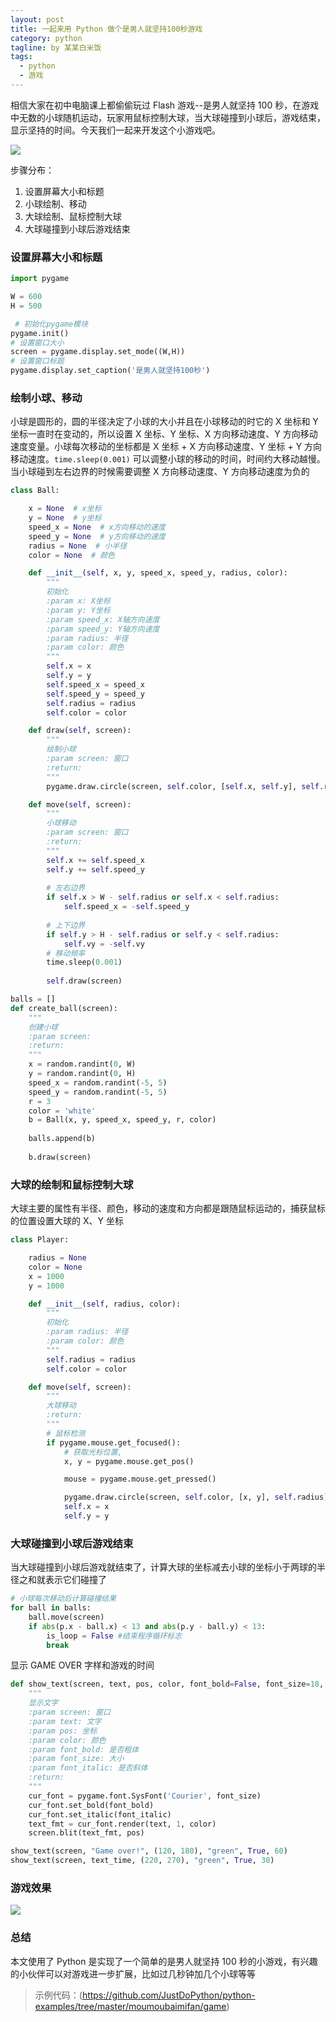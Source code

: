 ```yaml
---
layout: post
title: 一起来用 Python 做个是男人就坚持100秒游戏
category: python
tagline: by 某某白米饭
tags: 
  - python
  - 游戏
---
```


相信大家在初中电脑课上都偷偷玩过 Flash 游戏--是男人就坚持 100 秒，在游戏中无数的小球随机运动，玩家用鼠标控制大球，当大球碰撞到小球后，游戏结束，显示坚持的时间。今天我们一起来开发这个小游戏吧。
<!--more-->
![](http://www.justdopython.com/assets/images/2020/12/game100/0.png)

步骤分布：
1. 设置屏幕大小和标题
2. 小球绘制、移动
3. 大球绘制、鼠标控制大球
4. 大球碰撞到小球后游戏结束

### 设置屏幕大小和标题

```python
import pygame

W = 600
H = 500

 # 初始化pygame模块
pygame.init()
# 设置窗口大小
screen = pygame.display.set_mode((W,H))
# 设置窗口标题
pygame.display.set_caption('是男人就坚持100秒')
```

### 绘制小球、移动

小球是圆形的，圆的半径决定了小球的大小并且在小球移动的时它的  X 坐标和 Y 坐标一直时在变动的，所以设置 X 坐标、Y 坐标、X 方向移动速度、Y 方向移动速度变量。小球每次移动的坐标都是 X 坐标 + X 方向移动速度、Y 坐标 + Y 方向移动速度。`time.sleep(0.001)` 可以调整小球的移动的时间，时间约大移动越慢。当小球碰到左右边界的时候需要调整 X 方向移动速度、Y 方向移动速度为负的
 
```python
class Ball:

    x = None  # x坐标
    y = None  # y坐标
    speed_x = None  # x方向移动的速度
    speed_y = None  # y方向移动的速度
    radius = None  # 小半径
    color = None  # 颜色

    def __init__(self, x, y, speed_x, speed_y, radius, color):
        """
        初始化
        :param x: X坐标
        :param y: Y坐标
        :param speed_x: X轴方向速度
        :param speed_y: Y轴方向速度
        :param radius: 半径
        :param color: 颜色
        """
        self.x = x
        self.y = y
        self.speed_x = speed_x
        self.speed_y = speed_y
        self.radius = radius
        self.color = color

    def draw(self, screen):
        """
        绘制小球
        :param screen: 窗口
        :return:
        """
        pygame.draw.circle(screen, self.color, [self.x, self.y], self.radius)

    def move(self, screen):
        """
        小球移动
        :param screen: 窗口
        :return:
        """
        self.x += self.speed_x
        self.y += self.speed_y
        
        # 左右边界
        if self.x > W - self.radius or self.x < self.radius:
            self.speed_x = -self.speed_y
            
        # 上下边界
        if self.y > H - self.radius or self.y < self.radius:
            self.vy = -self.vy
        # 移动频率
        time.sleep(0.001)
        
        self.draw(screen)

balls = []
def create_ball(screen):
    """
    创建小球
    :param screen:
    :return:
    """
    x = random.randint(0, W)
    y = random.randint(0, H)
    speed_x = random.randint(-5, 5)
    speed_y = random.randint(-5, 5)
    r = 3
    color = 'white'
    b = Ball(x, y, speed_x, speed_y, r, color)
    
    balls.append(b)
    
    b.draw(screen)

```

### 大球的绘制和鼠标控制大球

大球主要的属性有半径、颜色，移动的速度和方向都是跟随鼠标运动的，捕获鼠标的位置设置大球的 X、Y 坐标

```python
class Player:

    radius = None
    color = None
    x = 1000
    y = 1000

    def __init__(self, radius, color):
        """
        初始化
        :param radius: 半径
        :param color: 颜色
        """
        self.radius = radius
        self.color = color

    def move(self, screen):
        """
        大球移动
        :return:
        """
        # 鼠标检测
        if pygame.mouse.get_focused():
            # 获取光标位置,
            x, y = pygame.mouse.get_pos()

            mouse = pygame.mouse.get_pressed()

            pygame.draw.circle(screen, self.color, [x, y], self.radius)
            self.x = x
            self.y = y
```

### 大球碰撞到小球后游戏结束

当大球碰撞到小球后游戏就结束了，计算大球的坐标减去小球的坐标小于两球的半径之和就表示它们碰撞了

```python
# 小球每次移动后计算碰撞结果
for ball in balls:
    ball.move(screen)
    if abs(p.x - ball.x) < 13 and abs(p.y - ball.y) < 13:
        is_loop = False #结束程序循环标志
        break
```

显示 GAME OVER 字样和游戏的时间

```python
def show_text(screen, text, pos, color, font_bold=False, font_size=18, font_italic=False):
    """
    显示文字
    :param screen: 窗口
    :param text: 文字
    :param pos: 坐标
    :param color: 颜色
    :param font_bold: 是否粗体
    :param font_size: 大小
    :param font_italic: 是否斜体
    :return:
    """
    cur_font = pygame.font.SysFont('Courier', font_size)
    cur_font.set_bold(font_bold)
    cur_font.set_italic(font_italic)
    text_fmt = cur_font.render(text, 1, color)
    screen.blit(text_fmt, pos)

show_text(screen, "Game over!", (120, 180), "green", True, 60)
show_text(screen, text_time, (220, 270), "green", True, 30)
```

### 游戏效果

![](http://www.justdopython.com/assets/images/2020/12/game100/1.gif)

### 总结

本文使用了 Python 是实现了一个简单的是男人就坚持 100 秒的小游戏，有兴趣的小伙伴可以对游戏进一步扩展，比如过几秒钟加几个小球等等

> 示例代码：(https://github.com/JustDoPython/python-examples/tree/master/moumoubaimifan/game)


